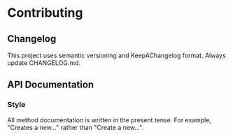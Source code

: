 # Contributing

## Changelog

This project uses semantic versioning and KeepAChangelog format. Always update
CHANGELOG.md.

## API Documentation

### Style

All method documentation is written in the present tense. For example, "Creates a new..."
rather than "Create a new...".
